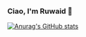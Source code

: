 ### Ciao, I'm Ruwaid 👋

[![Anurag's GitHub stats](https://github-readme-stats.vercel.app/api?username=thedeadkind)](https://github.com/anuraghazra/github-readme-stats)
